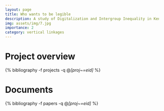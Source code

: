 ```yaml
---
layout: page
title: Who wants to be legible
description: A study of Digitalization and Intergroup Inequality in Kenya
img: assets/img/7.jpg
importance: 2
category: vertical linkages
---
```


# Project overview

<div class="publications">

  {% bibliography -f projects -q @*[proj~=eid]* %}

</div>

# Documents

<div class="publications">

  {% bibliography -f papers -q @*[proj~=eid]* %}

</div>
